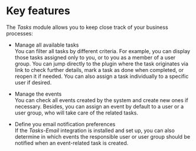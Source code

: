 # Key features

The *Tasks* module allows you to keep close track of your business processes:

- Manage all available tasks  
    You can filter all tasks by different criteria. For example, you can display those tasks assigned only to you, or to you as a member of a user group. You can jump directly to the plugin where the task originates via link to check further details, mark a task as done when completed, or reopen it if needed. You can also assign a task individually to a specific user if desired.  

- Manage the events  
    You can check all events created by the system and create new ones if necessary. Besides, you can assign an event by default to a user or a user group, who will take care of the related tasks.

- Define you email notification preferences   
    If the *Tasks-Email* integration is installed and set up, you can also determine in which events the responsible user or user group should be notified when an event-related task is created. 
